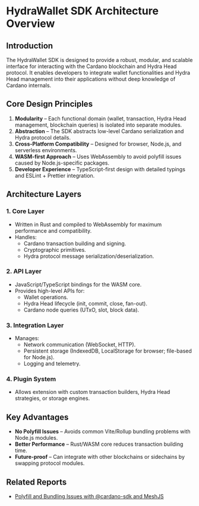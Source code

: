 # HydraWallet SDK Architecture Overview

## Introduction
The HydraWallet SDK is designed to provide a robust, modular, and scalable interface for interacting with the Cardano blockchain and Hydra Head protocol. It enables developers to integrate wallet functionalities and Hydra Head management into their applications without deep knowledge of Cardano internals.

## Core Design Principles
1. **Modularity** – Each functional domain (wallet, transaction, Hydra Head management, blockchain queries) is isolated into separate modules.
2. **Abstraction** – The SDK abstracts low-level Cardano serialization and Hydra protocol details.
3. **Cross-Platform Compatibility** – Designed for browser, Node.js, and serverless environments.
4. **WASM-first Approach** – Uses WebAssembly to avoid polyfill issues caused by Node.js-specific packages.
5. **Developer Experience** – TypeScript-first design with detailed typings and ESLint + Prettier integration.

## Architecture Layers
### 1. **Core Layer**
   - Written in Rust and compiled to WebAssembly for maximum performance and compatibility.
   - Handles:
     - Cardano transaction building and signing.
     - Cryptographic primitives.
     - Hydra protocol message serialization/deserialization.

### 2. **API Layer**
   - JavaScript/TypeScript bindings for the WASM core.
   - Provides high-level APIs for:
     - Wallet operations.
     - Hydra Head lifecycle (init, commit, close, fan-out).
     - Cardano node queries (UTxO, slot, block data).

### 3. **Integration Layer**
   - Manages:
     - Network communication (WebSocket, HTTP).
     - Persistent storage (IndexedDB, LocalStorage for browser; file-based for Node.js).
     - Logging and telemetry.

### 4. **Plugin System**
   - Allows extension with custom transaction builders, Hydra Head strategies, or storage engines.

## Key Advantages
- **No Polyfill Issues** – Avoids common Vite/Rollup bundling problems with Node.js modules.
- **Better Performance** – Rust/WASM core reduces transaction building time.
- **Future-proof** – Can integrate with other blockchains or sidechains by swapping protocol modules.

## Related Reports
- [Polyfill and Bundling Issues with @cardano-sdk and MeshJS](./Polyfill_and_bundling_issues_with_@cardano-sdk_and_MeshJS.md)
